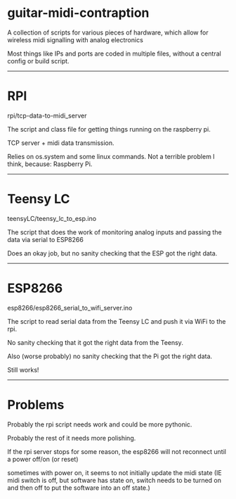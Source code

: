 # guitar-midi-contraption
A collection of scripts for various pieces of hardware, which allow for wireless midi signalling with analog electronics

Most things like IPs and ports are coded in multiple files, without a central config or build script.

---

# RPI

rpi/tcp-data-to-midi_server

The script and class file for getting things running on the raspberry pi.

TCP server + midi data transmission.

Relies on os.system and some linux commands.
Not a terrible problem I think, because: Raspberry Pi.

---

# Teensy LC

teensyLC/teensy_lc_to_esp.ino

The script that does the work of monitoring analog inputs and passing the data via serial to ESP8266

Does an okay job, but no sanity checking that the ESP got the right data.

---

# ESP8266

esp8266/esp8266_serial_to_wifi_server.ino

The script to read serial data from the Teensy LC and push it via WiFi to the rpi.

No sanity checking that it got the right data from the Teensy.

Also (worse probably) no sanity checking that the Pi got the right data.

Still works!

---

# Problems

Probably the rpi script needs work and could be more pythonic.

Probably the rest of it needs more polishing.

If the rpi server stops for some reason, the esp8266 will not reconnect until a power off/on (or reset)

sometimes with power on, it seems to not initially update the midi state (IE midi switch is off, but software has state on, switch needs to be turned on and then off to put the software into an off state.)
